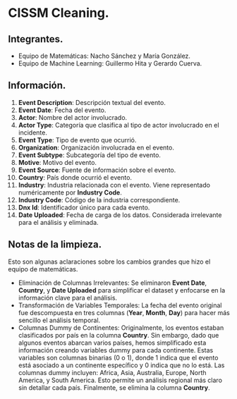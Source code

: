 # CISSM Cleaning.
## Integrantes.
- Equipo de Matemáticas: Nacho Sánchez y María González.
- Equipo de Machine Learning: Guillermo Hita y Gerardo Cuerva.

## Información.
1. **Event Description**: Descripción textual del evento.
2. **Event Date**: Fecha del evento.
3. **Actor**: Nombre del actor involucrado.
4. **Actor Type**: Categoría que clasifica al tipo de actor involucrado en el incidente.
5. **Event Type**: Tipo de evento que ocurrió.
6. **Organization**: Organización involucrada en el evento.
7. **Event Subtype**: Subcategoría del tipo de evento.
8. **Motive**: Motivo del evento.
9. **Event Source**: Fuente de información sobre el evento.
10. **Country**: País donde ocurrió el evento.
11. **Industry**: Industria relacionada con el evento. Viene representado numéricamente por **Industry Code**.
12. **Industry Code**: Código de la industria correspondiente.
13. **Dnx Id**: Identificador único para cada evento.
14. **Date Uploaded**: Fecha de carga de los datos. Considerada irrelevante para el análisis y eliminada.

## Notas de la limpieza.
Esto son algunas aclaraciones sobre los cambios grandes que hizo el equipo de matemáticas.
- Eliminación de Columnas Irrelevantes: Se eliminaron **Event Date**, **Country**, y **Date Uploaded** para simplificar el dataset y enfocarse en la información clave para el análisis.
- Transformación de Variables Temporales: La fecha del evento original fue descompuesta en tres columnas (**Year**, **Month**, **Day**) para hacer más sencillo el análisis temporal.
- Columnas Dummy de Continentes: Originalmente, los eventos estaban clasificados por país en la columna **Country**. Sin embargo, dado que algunos eventos abarcan varios países, hemos simplificado esta información creando variables dummy para cada continente. Estas variables son columnas binarias (0 o 1), donde 1 indica que el evento está asociado a un continente específico y 0 indica que no lo está. Las columnas dummy incluyen: Africa, Asia, Australia, Europe, North America, y South America. Esto permite un análisis regional más claro sin detallar cada país. Finalmente, se elimina la columna **Country**.
